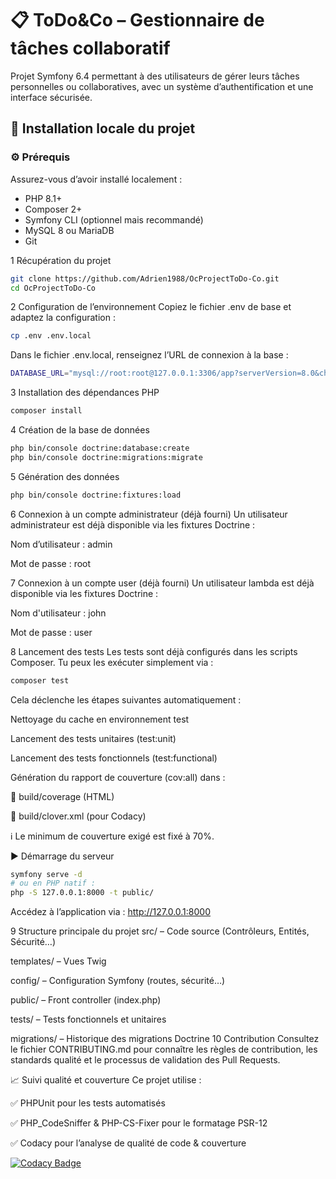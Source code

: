# 📋 ToDo&Co – Gestionnaire de tâches collaboratif

Projet Symfony 6.4 permettant à des utilisateurs de gérer leurs tâches personnelles ou collaboratives, avec un système d’authentification et une interface sécurisée.

## 🚀 Installation locale du projet

### ⚙️ Prérequis

Assurez-vous d’avoir installé localement :

- PHP 8.1+
- Composer 2+
- Symfony CLI (optionnel mais recommandé)
- MySQL 8 ou MariaDB
- Git

1 Récupération du projet

```bash
git clone https://github.com/Adrien1988/OcProjectToDo-Co.git
cd OcProjectToDo-Co
```

2 Configuration de l’environnement
Copiez le fichier .env de base et adaptez la configuration :

```bash
cp .env .env.local
```

Dans le fichier .env.local, renseignez l’URL de connexion à la base :

```bash
DATABASE_URL="mysql://root:root@127.0.0.1:3306/app?serverVersion=8.0&charset=utf8mb4"
```

3 Installation des dépendances PHP

```bash
composer install
```

4 Création de la base de données

```bash
php bin/console doctrine:database:create
php bin/console doctrine:migrations:migrate
```

5 Génération des données 

```bash
php bin/console doctrine:fixtures:load
```

6 Connexion à un compte administrateur (déjà fourni)
Un utilisateur administrateur est déjà disponible via les fixtures Doctrine :

Nom d’utilisateur : admin

Mot de passe : root

7 Connexion à un compte user (déjà fourni)
Un utilisateur lambda est déjà disponible via les fixtures Doctrine : 

Nom d'utilisateur : john

Mot de passe : user


8 Lancement des tests
Les tests sont déjà configurés dans les scripts Composer. Tu peux les exécuter simplement via :

```bash
composer test
```
Cela déclenche les étapes suivantes automatiquement :

Nettoyage du cache en environnement test

Lancement des tests unitaires (test:unit)

Lancement des tests fonctionnels (test:functional)

Génération du rapport de couverture (cov:all) dans :

📁 build/coverage (HTML)

📄 build/clover.xml (pour Codacy)

ℹ️ Le minimum de couverture exigé est fixé à 70%.

▶️ Démarrage du serveur

```bash
symfony serve -d
# ou en PHP natif :
php -S 127.0.0.1:8000 -t public/
```
Accédez à l’application via : http://127.0.0.1:8000

9 Structure principale du projet
src/ – Code source (Contrôleurs, Entités, Sécurité…)

templates/ – Vues Twig

config/ – Configuration Symfony (routes, sécurité…)

public/ – Front controller (index.php)

tests/ – Tests fonctionnels et unitaires

migrations/ – Historique des migrations Doctrine
10 Contribution
Consultez le fichier CONTRIBUTING.md pour connaître les règles de contribution, les standards qualité et le processus de validation des Pull Requests.

📈 Suivi qualité et couverture
Ce projet utilise :

✅ PHPUnit pour les tests automatisés

✅ PHP_CodeSniffer & PHP-CS-Fixer pour le formatage PSR-12

✅ Codacy pour l’analyse de qualité de code & couverture

[![Codacy Badge](https://app.codacy.com/project/badge/Grade/963f5be2f999444082b16f3f1a2511ec)](https://app.codacy.com/gh/Adrien1988/OcProjectToDo-Co/dashboard?utm_source=gh&utm_medium=referral&utm_content=&utm_campaign=Badge_grade)